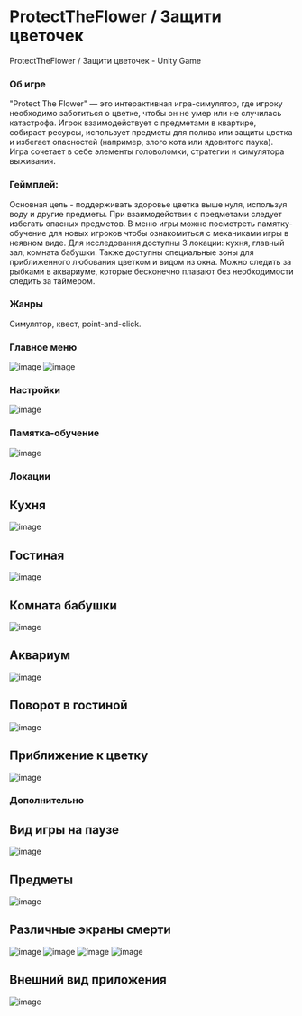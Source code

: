 # ProtectTheFlower / Защити цветочек
ProtectTheFlower / Защити цветочек - Unity Game

### Об игре
"Protect The Flower" — это интерактивная игра-симулятор, где игроку необходимо заботиться о цветке, чтобы он не умер или не случилась катастрофа. Игрок взаимодействует с предметами в квартире, собирает ресурсы, использует предметы для полива или защиты цветка и избегает опасностей (например, злого кота или ядовитого паука). Игра сочетает в себе элементы головоломки, стратегии и симулятора выживания.

### Геймплей:
Основная цель - поддерживать здоровье цветка выше нуля, используя воду и другие предметы. При взаимодействии с предметами следует избегать опасных предметов. В меню игры можно посмотреть памятку-обучение для новых игроков чтобы ознакомиться с механиками игры в неявном виде. Для 
исследования доступны 3 локации: кухня, главный зал, комната бабушки. Также доступны специальные зоны для приближенного любования цветком и видом из окна. Можно следить за рыбками в аквариуме, которые бесконечно плавают без необходимости следить за таймером.

### Жанры
Симулятор, квест, point-and-click.
### Главное меню
![image](https://github.com/user-attachments/assets/44fbb4bb-f777-40be-b0e3-e3cc4cb7b6ca)
![image](https://github.com/user-attachments/assets/ec616196-9909-48cb-8c57-4d5ca0a8171a)

### Настройки
![image](https://github.com/user-attachments/assets/f37b1430-ead5-4e6d-9441-36c228b28b3a)

### Памятка-обучение
![image](https://github.com/user-attachments/assets/6fd2a607-ac6a-4288-937a-828c37be184d)

### Локации
## Кухня
![image](https://github.com/user-attachments/assets/6bb792b0-42c8-4451-babf-dfa699f8d3bc)

## Гостиная
![image](https://github.com/user-attachments/assets/6fce1ccb-9924-4328-ac50-a6051bf6e030)

## Комната бабушки
![image](https://github.com/user-attachments/assets/86967e30-35f2-4988-a96b-10eaff27fb0d)

## Аквариум
![image](https://github.com/user-attachments/assets/27c03e1f-9098-4f56-bc15-0b87df0f6a83)

## Поворот в гостиной
![image](https://github.com/user-attachments/assets/7195a124-a5ae-49a7-aa05-5a6ceea8724a)

## Приближение к цветку
![image](https://github.com/user-attachments/assets/971d0663-742e-4a80-863a-205d1d8ea152)

### Дополнительно
## Вид игры на паузе
![image](https://github.com/user-attachments/assets/8d035796-a839-42c5-b295-0132a74f78f0)

## Предметы
![image](https://github.com/user-attachments/assets/dce42870-b649-4715-8e2e-16cc2a53fcbf)

## Различные экраны смерти
![image](https://github.com/user-attachments/assets/b6c08c48-cd3e-45aa-8f46-62808bd60ecd)
![image](https://github.com/user-attachments/assets/e1a62738-bd9c-46ea-875b-ee747fdc11c0)
![image](https://github.com/user-attachments/assets/1bc78e42-1875-4e95-86f1-0b2156070315)
![image](https://github.com/user-attachments/assets/7e75ebc4-fa6c-4e7b-a30a-70188a347cd1)

## Внешний вид приложения
![image](https://github.com/user-attachments/assets/147ecbbf-ccb2-4e5b-906a-7a417af2033d)
